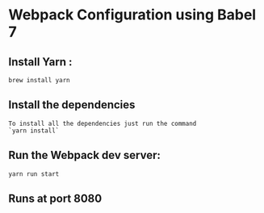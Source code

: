 # Webpack Configuration using Babel 7

## Install Yarn : 
	brew install yarn

## Install the dependencies
	To install all the dependencies just run the command 
	`yarn install`

## Run the Webpack dev server: 
	yarn run start

## Runs at port 8080
